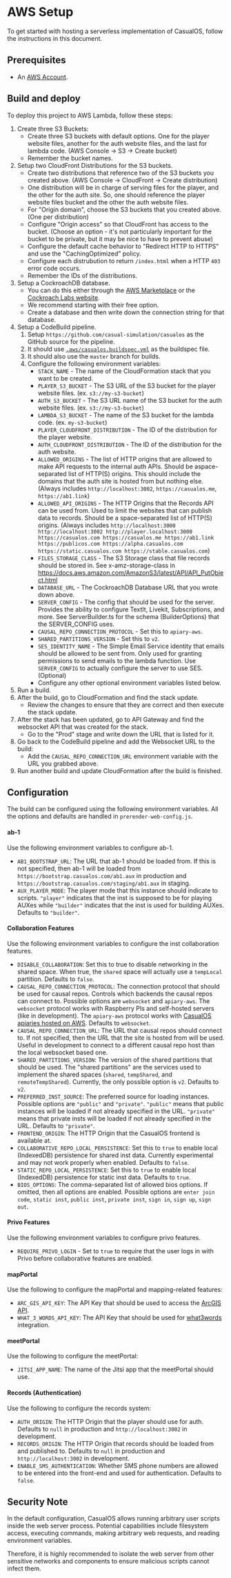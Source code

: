 # AWS Setup

To get started with hosting a serverless implementation of CasualOS, follow the instructions in this document.

## Prerequisites

-   An [AWS Account](https://aws.amazon.com/).

## Build and deploy

To deploy this project to AWS Lambda, follow these steps:

1. Create three S3 Buckets:
    - Create three S3 buckets with default options. One for the player website files, another for the auth website files, and the last for lambda code. (AWS Console -> S3 -> Create bucket)
    - Remember the bucket names.
2. Setup two CloudFront Distributions for the S3 buckets.
    - Create two distributions that reference two of the S3 buckets you created above. (AWS Console -> CloudFront -> Create distribution)
    - One distribution will be in charge of serving files for the player, and the other for the auth site. So, one should reference the player website files bucket and the other the auth website files.
    - For "Origin domain", choose the S3 buckets that you created above. (One per distribution)
    - Configure "Origin access" so that CloudFront has access to the bucket. (Choose an option - it's not particularly important for the bucket to be private, but it may be nice to have to prevent abuse)
    - Configure the default cache behavior to "Redirect HTTP to HTTPS" and use the "CachingOptimized" policy.
    - Configure each distrubution to return `/index.html` when a HTTP `403` error code occurs.
    - Remember the IDs of the distributions.
3. Setup a CockroachDB database.
    - You can do this either through the [AWS Marketplace](https://aws.amazon.com/marketplace/pp/prodview-3zbkzekdohwly?ref_=unifiedsearch) or the [Cockroach Labs website](https://www.cockroachlabs.com/).
    - We recommend starting with their free option.
    - Create a database and then write down the connection string for that database.
4. Setup a CodeBuild pipeline.
    1. Setup `https://github.com/casual-simulation/casualos` as the GitHub source for the pipeline.
    2. It should use [`.aws/casualos.buildspec.yml`](../../.aws/casualos.buildspec.yml) as the buildspec file.
    3. It should also use the `master` branch for builds.
    4. Configure the following environment variables:
        - `STACK_NAME` - The name of the CloudFormation stack that you want to be created.
        - `PLAYER_S3_BUCKET` - The S3 URL of the S3 bucket for the player website files. (ex. `s3://my-s3-bucket`)
        - `AUTH_S3_BUCKET` - The S3 URL name of the S3 bucket for the auth website files. (ex. `s3://my-s3-bucket`)
        - `LAMBDA_S3_BUCKET` - The name of the S3 bucket for the lambda code. (ex. `my-s3-bucket`)
        - `PLAYER_CLOUDFRONT_DISTRIBUTION` - The ID of the distribution for the player website.
        - `AUTH_CLOUDFRONT_DISTRIBUTION` - The ID of the distribution for the auth website.
        - `ALLOWED_ORIGINS` - The list of HTTP origins that are allowed to make API requests to the internal auth APIs. Should be aspace-separated list of HTTP(S) origins. This should include the domains that the auth site is hosted from but nothing else. (Always includes `http://localhost:3002`, `https://casualos.me`, `https://ab1.link`)
        - `ALLOWED_API_ORIGINS` - The HTTP Origins that the Records API can be used from. Used to limit the websites that can publish data to records. Should be a space-separated list of HTTP(S) origins. (Always includes `http://localhost:3000 http://localhost:3002 http://player.localhost:3000 https://casualos.com https://casualos.me https://ab1.link https://publicos.com https://alpha.casualos.com https://static.casualos.com https://stable.casualos.com`)
        - `FILES_STORAGE_CLASS` - The S3 Storage class that file records should be stored in. See x-amz-storage-class in https://docs.aws.amazon.com/AmazonS3/latest/API/API_PutObject.html
        - `DATABASE_URL` - The CockroachDB Database URL that you wrote down above.
        - `SERVER_CONFIG` - The config that should be used for the server. Provides the ability to configure TextIt, Livekit, Subscriptions, and more. See ServerBuilder.ts for the schema (BuilderOptions) that the SERVER_CONFIG uses.
        - `CAUSAL_REPO_CONNECTION_PROTOCOL` - Set this to `apiary-aws`.
        - `SHARED_PARTITIONS_VERSION` - Set this to `v2`.
        - `SES_IDENTITY_NAME` - The Simple Email Service identity that emails should be allowed to be sent from. Only used for granting permissions to send emails to the lambda function. Use `SERVER_CONFIG` to actually configure the server to use SES. (Optional)
        - Configure any other optional environment variables listed below.
5. Run a build.
6. After the build, go to CloudFormation and find the stack update.
    - Review the changes to ensure that they are correct and then execute the stack update.
7. After the stack has been updated, go to API Gateway and find the websocket API that was created for the stack.
    - Go to the "Prod" stage and write down the URL that is listed for it.
8. Go back to the CodeBuild pipeline and add the Websocket URL to the build:
    - Add the `CAUSAL_REPO_CONNECTION_URL` environment variable with the URL you grabbed above.
9. Run another build and update CloudFormation after the build is finished.

## Configuration

The build can be configured using the following environment variables. All the options and defaults are handled in `prerender-web-config.js`.

#### ab-1

Use the following environment variables to configure ab-1.

-   `AB1_BOOTSTRAP_URL`: The URL that ab-1 should be loaded from. If this is not specified, then ab-1 will be loaded from `https://bootstrap.casualos.com/ab1.aux` in production and `https://bootstrap.casualos.com/staging/ab1.aux` in staging.
-   `AUX_PLAYER_MODE`: The player mode that this instance should indicate to scripts. `"player"` indicates that the inst is supposed to be for playing AUXes while `"builder"` indicates that the inst is used for building AUXes. Defaults to `"builder"`.

#### Collaboration Features

Use the following environment variables to configure the inst collaboration features.

-   `DISABLE_COLLABORATION`: Set this to true to disable networking in the shared space. When true, the `shared` space will actually use a `tempLocal` partition. Defaults to `false`.
-   `CAUSAL_REPO_CONNECTION_PROTOCOL`: The connection protocol that should be used for causal repos. Controls which backends the causal repos can connect to. Possible options are `websocket` and `apiary-aws`. The `websocket` protocol works with Raspberry PIs and self-hosted servers (like in development). The `apiary-aws` protocol works with [CasualOS apiaries hosted on AWS](https://github.com/casual-simulation/casualos). Defaults to `websocket`.
-   `CAUSAL_REPO_CONNECTION_URL`: The URL that causal repos should connect to. If not specified, then the URL that the site is hosted from will be used. Useful in development to connect to a different causal repo host than the local websocket based one.
-   `SHARED_PARTITIONS_VERSION`: The version of the shared partitions that should be used. The "shared partitions" are the services used to implement the shared spaces (`shared`, `tempShared`, and `remoteTempShared`). Currently, the only possible option is `v2`. Defaults to `v2`.
-   `PREFERRED_INST_SOURCE`: The preferred source for loading instances. Possible options are `"public"` and `"private"`. `"public"` means that public instances will be loaded if not already specified in the URL. `"private"` means that private insts will be loaded if not already specified in the URL. Defaults to `"private"`.
-   `FRONTEND_ORIGIN`: The HTTP Origin that the CasualOS frontend is available at.
-   `COLLABORATIVE_REPO_LOCAL_PERSISTENCE`: Set this to `true` to enable local (IndexedDB) persistence for shared inst data. Currently experimental and may not work properly when enabled. Defaults to `false`.
-   `STATIC_REPO_LOCAL_PERSISTENCE`: Set this to `true` to enable local (IndexedDB) persistence for static inst data. Defaults to `true`.
-   `BIOS_OPTIONS`: The comma-separated list of allowed bios options. If omitted, then all options are enabled. Possible options are `enter join code`, `static inst`, `public inst`, `private inst`, `sign in`, `sign up`, `sign out`.

#### Privo Features

Use the following environment variables to configure privo features.

-   `REQUIRE_PRIVO_LOGIN` - Set to `true` to require that the user logs in with Privo before collaborative features are enabled.

#### mapPortal

Use the following to configure the mapPortal and mapping-related features:

-   `ARC_GIS_API_KEY`: The API Key that should be used to access the [ArcGIS API](https://developers.arcgis.com/).
-   `WHAT_3_WORDS_API_KEY`: The API Key that should be used for [what3words](https://what3words.com/) integration.

#### meetPortal

Use the following to configure the meetPortal:

-   `JITSI_APP_NAME`: The name of the Jitsi app that the meetPortal should use.

#### Records (Authentication)

Use the following to configure the records system:

-   `AUTH_ORIGIN`: The HTTP Origin that the player should use for auth. Defaults to `null` in production and `http://localhost:3002` in development.
-   `RECORDS_ORIGIN`: The HTTP Origin that records should be loaded from and published to. Defaults to `null` in production and `http://localhost:3002` in development.
-   `ENABLE_SMS_AUTHENTICATION`: Whether SMS phone numbers are allowed to be entered into the front-end and used for authentication. Defaults to `false`.

## Security Note

In the default configuration, CasualOS allows running arbitrary user scripts inside the web server process. Potential capabilities include filesystem access, executing commands, making arbitrary web requests, and reading environment variables.

Therefore, it is highly recommended to isolate the web server from other sensitive networks and components to ensure malicious scripts cannot infect them.

[docker]: https://www.docker.com/
[docker-install]: https://docs.docker.com/install/
[docker-compose]: https://docs.docker.com/compose/install/
[docker-compose-install]: https://docs.docker.com/compose/install/
